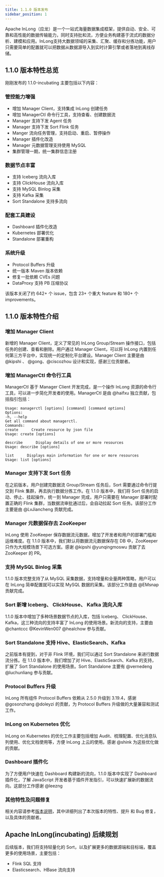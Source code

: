```yaml
---
title: 1.1.0 版本发布
sidebar_position: 1
---
```


Apache InLong（应龙）是一个一站式海量数据集成框架，提供自动、安全、可靠和高性能的数据传输能力，同时支持批和流，方便业务构建基于流式的数据分析、建模和应用。InLong支持大数据领域的采集、汇聚、缓存和分拣功能，用户只需要简单的配置就可以把数据从数据源导入到实时计算引擎或者落地到离线存储。

## 1.1.0 版本特性总览
刚刚发布的 1.1.0-incubating 主要包括以下内容：

### 管控能力增强
- 增加 Manager Client，支持集成 InLong 创建任务
- 增加 ManagerCtl 命令行工具，支持查看、创建数据流
- Manager 支持下发 Agent 任务
- Manager 支持下发 Sort Flink 任务
- Manger 流向任务管理，支持启动、重启、暂停操作
- Manager 插件化改造
- Manager 元数据管理支持使用 MySQL
- 集群管理一期，统一集群信息注册

### 数据节点丰富
- 支持 Iceberg 流向入库
- 支持 ClickHouse 流向入库
- 支持 MySQL Binlog 采集
- 支持 Kafka 采集
- Sort Standalone 支持多流向

### 配套工具建设
- Dashboard 插件化改造
- Kubernetes 部署优化
- Standalone 部署重构

### 系统升级
- Protocol Buffers 升级
- 统一版本 Maven 版本依赖
- 修复一批依赖 CVEs 问题
- DataProxy 支持 PB 压缩协议

该版本关闭了约 642+ 个 issue，包含 23+ 个重大 feature 和 180+ 个 improvements。

## 1.1.0 版本特性介绍
### 增加 Manager Client
新增的 Manager Client，定义了常见的 InLong Group/Stream 操作接口，包括任务的创建、查看和删除。用户通过 Manager Client，可以将 InLong 内置到任何第三方平台中，实现统一的定制化平台建设。Manager Client 主要是由 @kipshi 、 @gong、@ciscozhou 设计和实现，感谢三位贡献者。

### 增加 ManagerCtl 命令行工具
ManagerCtl 基于 Manager Client 开发完成，是一个操作 InLong 资源的命令行工具，可以进一步简化开发者的使用。ManagerCtl 是由 @haifxu 独立贡献，包括指引包括：
```
Usage: managerctl [options] [command] [command options]
Options:
-h, --help
Get all command about managerctl.
Commands:
create      Create resource by json file
Usage: create [options]
​
describe      Display details of one or more resources
Usage: describe [options]
​
list      Displays main information for one or more resources
Usage: list [options]
```

### Manager 支持下发 Sort 任务
在之前版本，用户创建完数据流 Group/Stream 任务后，Sort 需要通过命令行提交到 Flink 集群，再去执行数据分拣工作。在 1.1.0 版本中，我们将 Sort 任务的启动、停止、挂起操作，统一到 Manager 完成，用户只需要在 Manager 部署时配置正确的 Flink 集群，当数据流审批通过后，会自动拉起 Sort 任务。该部分工作主要是由 @LvJiancheng 贡献完成。

### Manager 元数据保存去 ZooKeeper
InLong 使用 ZooKeeper 保存数据流元数据，增加了开发者和用户的部署门槛和运维难度。在 1.1.0 版本中，我们默认将数据流元数据保存在 DB 中，ZooKeeper 只作为大规模场景下可选方案。感谢 @kipshi @yunqingmoswu 贡献了去 ZooKeeper 的 PR。

### 支持 MySQL Binlog 采集
1.1.0 版本完整支持了从 MySQL 采集数据，支持增量和全量两种策略，用户可以在 InLong 简单配置就可以实现 MySQL 数据的采集。该部分工作是由 @EMsnap 贡献完成。

### Sort 新增 Iceberg、 ClickHouse、 Kafka 流向入库
1.1.0 版本中增加了多种场景数据节点的入库，包括 Iceberg、 ClickHouse、 Kafka，这三种流向的支持丰富了 InLong 的使用场景。新流向的支持，主要由@chantccc @KevinWen007 @healchow 参与贡献。

### Sort Standalone 支持 Hive、ElasticSearch、Kafka
之前版本有提到，对于非 Flink 环境，我们可以通过 Sort Standalone 来进行数据流分拣。在 1.1.0 版本中，我们增加了对 Hive、ElasticSearch、Kafka 的支持，扩展了 Sort Standalone 的使用场景。Sort Standalone 主要有 @vernedeng @luchunliang 参与贡献。

### Protocol Buffers 升级
InLong 所有组件 Protocol Buffers 依赖从 2.5.0 升级到 3.19.4，感谢 @gosonzhang @doleyzi 的贡献，为 Protocol Buffers 升级做的大量兼容和测试工作。

### InLong on Kubernetes 优化
InLong on Kubernetes 的优化工作主要包括增加 Audit、梳理配置、优化消息队列使用、优化文档使用等，方便 InLong 上云的使用。感谢 @shink 为这些优化做的贡献。

### Dashboard 插件化
为了方便用户快速在 Dashboard 构建新的流向，1.1.0 版本中实现了 Dashboard 插件化，了解 JavaScript 开发者基于插件开发指引，可以快速扩展新的数据流向。这部分工作感谢 @leezng

### 其他特性及问题修复
相关内容请参考[版本说明](https://github.com/apache/incubator-inlong/blob/master/CHANGES.md)，其中详细列出了本次版本的特性、提升 和 Bug 修复，以及具体的贡献者。

## Apache InLong(incubating) 后续规划
后续版本，我们将支持轻量化的 Sort，以及扩展更多的数据源端和目标端，覆盖更多的使用场景，主要包括：
- Flink SQL 支持
- Elasticsearch、HBase 流向支持